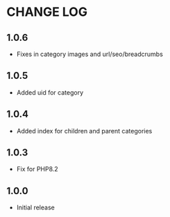 # CHANGE LOG

## 1.0.6
- Fixes in category images and url/seo/breadcrumbs

## 1.0.5
- Added uid for category

## 1.0.4
- Added index for children and parent categories

## 1.0.3
- Fix for PHP8.2

## 1.0.0
- Initial release